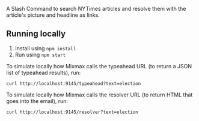 A Slash Command to search NYTimes articles and resolve them with the article's picture and headline as links.

## Running locally

1. Install using `npm install`
2. Run using `npm start`

To simulate locally how Mixmax calls the typeahead URL (to return a JSON list of typeahead results), run:

```
curl http://localhost:9145/typeahead?text=election
```

To simulate locally how Mixmax calls the resolver URL (to return HTML that goes into the email), run:

```
curl http://localhost:9145/resolver?text=election
```
